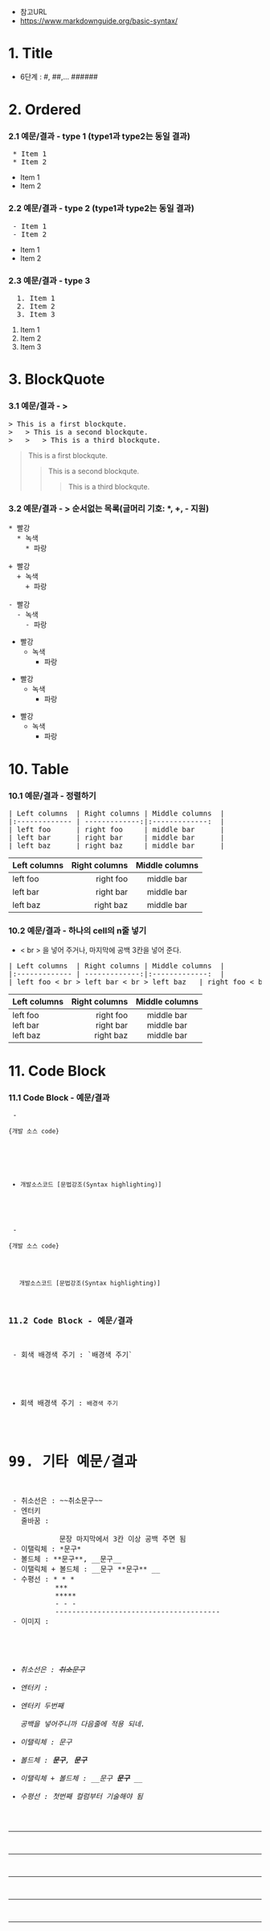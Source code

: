 - 참고URL
- https://www.markdownguide.org/basic-syntax/

# 1. Title
- 6단계 : #, ##,... ######

# 2. Ordered
### 2.1 예문/결과 - type 1 (type1과 type2는 동일 결과)
<pre>
 * Item 1
 * Item 2
</pre>
 * Item 1
 * Item 2

### 2.2 예문/결과 - type 2 (type1과 type2는 동일 결과)
<pre>
 - Item 1
 - Item 2
</pre>
 - Item 1
 - Item 2

### 2.3 예문/결과 - type 3
<pre>
  1. Item 1
  2. Item 2
  3. Item 3
</pre>
  1. Item 1
  2. Item 2
  3. Item 3

# 3. BlockQuote
### 3.1 예문/결과 - >
<pre>
> This is a first blockqute.
>	> This is a second blockqute.
>	>	> This is a third blockqute.
</pre>
> This is a first blockqute.
>	> This is a second blockqute.
>	>	> This is a third blockqute.

### 3.2 예문/결과 - > 순서없는 목록(글머리 기호: *, +, - 지원)
<pre>
* 빨강
  * 녹색
    * 파랑

+ 빨강
  + 녹색
    + 파랑

- 빨강
  - 녹색
    - 파랑
</pre>

* 빨강
  * 녹색
    * 파랑

+ 빨강
  + 녹색
    + 파랑

- 빨강
  - 녹색
    - 파랑


# 10. Table
### 10.1 예문/결과 - 정렬하기
<pre>
| Left columns  | Right columns | Middle columns  |
|:------------- | -------------:|:-------------:  |
| left foo      | right foo     | middle bar      |
| left bar      | right bar     | middle bar      |
| left baz      | right baz     | middle bar      |
</pre>
| Left columns  | Right columns | Middle columns  |
|:------------- | -------------:|:-------------:  |
| left foo      | right foo     | middle bar      |
| left bar      | right bar     | middle bar      |
| left baz      | right baz     | middle bar      |

### 10.2 예문/결과 - 하나의 cell의 n줄 넣기
- < br > 을 넣어 주거나, 마지막에 공백 3칸을 넣어 준다.
<pre>
| Left columns  | Right columns | Middle columns  |
|:------------- | -------------:|:-------------:  |
| left foo < br > left bar < br > left baz   | right foo < br > right bar < br > right baz  | middle bar < br > middle bar  < br >middle bar  |
</pre>
| Left columns  | Right columns | Middle columns  |
|:------------- | -------------:|:-------------:  |
| left foo <br> left bar <br> left baz   | right foo <br> right bar <br> right baz  | middle bar <br> middle bar  <br>middle bar  |

# 11. Code Block
### 11.1 Code Block - 예문/결과
<pre>
 - <pre><code>{개발 소스 code}</code></pre> 
 - ```dart 
   개발소스코드 [문법강조(Syntax highlighting)]
   ```   
<pre>
 - <pre><code>{개발 소스 code}</code></pre> 
```dart 
   개발소스코드 [문법강조(Syntax highlighting)]
```   


### 11.2 Code Block - 예문/결과
<pre>
 - 회색 배경색 주기 : `배경색 주기`
</pre>
- 회색 배경색 주기 : `배경색 주기`



# 99. 기타 예문/결과 
<pre>
 - 취소선은 : ~~취소문구~~
 - 엔터키   
   줄바꿈 : <br>
            문장 마지막에서 3칸 이상 공백 주면 됨
 - 이탤릭체 : *문구*
 - 볼드체 : **문구**, __문구__
 - 이탤릭체 + 볼드체 : __문구 **문구** __
 - 수평선 : * * *
           ***
           *****
           - - -
           ---------------------------------------
 - 이미지 : <i mg src="/path/to/img.jpg" width="450px" height="300px" title="px(픽셀) 크기 설정" alt="RubberDuck">
</pre>
 - 취소선은 : ~~취소문구~~
 - 엔터키 : <br>
 - 엔터키 두번째   
   공백을 넣어주니까 다음줄에 적용 되네.
 - 이탤릭체 : *문구*
 - 볼드체 : **문구**, __문구__
 - 이탤릭체 + 볼드체 : __문구 **문구** __
 - 수평선 : 첫번째 컬럼부터 기술해야 됨
* * *
***
*****
- - -
---------------------------------------
